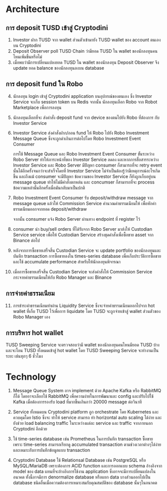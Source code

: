 # Architecture

## การ deposit TUSD เข้าสู่ Cryptodini
1. Investor ฝาก TUSD จาก wallet ส่วนตัวเข้ามายัง TUSD wallet ของ account ตนเองบน Cryptodini
1. Deposit Observer poll TUSD Chain ว่ามียอด TUSD ใน wallet ของนักลงทุนคนไหนเพิ่มขึ้นหรือไม่
1. เมื่อพบว่ามีการเปลี่ยนแปลงยอด TUSD ใน wallet ของนักลงทุน Deposit Observer จึง update ยอด balance ของนักลงทุนลงบน database

## การ deposit fund ใน Robo
4. นักลงทุน login เข้าสู่ Cryptodini application บนอุปกรณ์ของตนเอง ซึ่ง Investor Service จะเก็บ session token บน Redis จากนั้น นักลงทุนเลือก Robo จาก Robot Marketplace เพื่อการลงทุน
1. นักลงทุนเลือกที่จะ ส่งคำสั่ง deposit fund จาก device ของตนไปยัง Robo ที่ต้องการ กับ Investor Service
1. Investor Service ส่งคำสั่งฝาก/ถอน fund ให้ Robo ไปยัง Robo Investment Message Queue ซึ่งจะถูกดำเกินการต่อไปโดย Robo Investment Event Consumer

	การใช้ Message Queue และ Robo Investment Event Consumer ขั้นระหว่าง Robo Server ทำให้ภาระหน้าที่ของ Investor Service ลดลง และหากการสื่อสารระหว่าง Investor Service และ Robo Server มีปัญหา consumer ก็สามารถที่จะ retry event นั้นได้อีกครั้งจนกว่าจะสำเร็จโดยที่ Investor Service ไม่จำเป็นต้องรู้ว่ามีเหตุการณ์อะไรเกิดขึ้น
	และถึงแม้ consumer จะมีปัญหา ข้อความของ Investor Service ก็ยังถูกเก็บอยู่บน message queue ทำให้ไม่มีคำสั่งตกหล่น และ concumser ก็สามารถที่จะ process ข้อความเหล่านั้นอีกครั้งเมื่อมันกลับมาเป็นปกติ
1. Robo Investment Event Consumer รับ deposit/withdraw message จาก message queue แล้วให้ Commission Service คำนวณค่าธรรมเนียมให้ เพื่อหักค่าธรรมเนียมออกจากยอด deposit/withdraw

	จากนั้น consumer แจ้ง Robo Server ผ่านทาง endpoint ที่ register ไว้
1. consumer นำ buy/sell orders ที่ได้รับจาก Robo Server มาส่งให้ Custodian Service service เพื่อให้ Custodian Service สร้างชุดคำสั่งเพื่อซื้อขาย asset จาก Binance ต่อไป
1. หลังจากการซื้อขายเสร็จสิ้น Custodian Service จะ update portfolio ของนักลงทุนและบันทึก transaction การซื้อขายลงใน times-series database เพื่อเก็บประวัติการซื้อขาย และใช้ accumulate performance สำหรับให้นักลงทุนพิจารณา
1. เมื่อการซื้อขายเสร็จสิ้น Custodian Service จะส่งคำสั่งให้ Commission Service กระจายค่าธรรมเนียมให้กับ Robo Manager และ Binance

## การจ่ายค่าธรรมเนียม
11. การชำระค่าธรรมเนียมทำผ่าน Liquidity Service ซึ่งจะจ่ายค่าธรรมเนียมออกไปจาก hot wallet ที่เก็บ TUSD ไว้เพื่อการ liquidate โดย TUSD จะถูกจ่ายเข้าสู่ wallet ส่วนตัวของ Robo Manager เอง

## การบริหาร hot wallet
TUSD Sweeping Service จะตรวจสอบว่ามี wallet ของนักลงทุนคนไหนมียอด TUSD บ้าง และจะโอน TUSD ทั้งหมดเข้าสู่ hot wallet โดย TUSD Sweeping Service จะทำงานเป็นระยะ เช่นทุกๆ 6 ชั่วโมง

# Technology
1. Message Queue System อาจ implement ด้วย Apache Kafka หรือ RabbitMQ ก็ได้ โดยอาจะเลือกใช้ RabbitMQ เพื่อความง่ายในการพัฒนาและ config และปรับไปใช้ Kafka เมื่อต้องการรองรับ load ที่มากขึ้นเกินกว่า 20000 message ต่อวินาที

1. Service ทั้งหมดบน Cryptodini platform ถูก orchestrate โดย Kubernetes และควบคุมโดย Istio ซึ่งจะ ทำให้ service สามารถ ทำ horizontal auto scaling ได้ง่าย และยังช่วย load balancing traffic ในระหว่างแต่ละ service และ traffic จากภายนอก Cryptodini อีกด้วย

1. ใช้ time-series database เช่น Prometheus ในการบันทึก transaction ซื้อขาย เพราะ time-series สามารถเรียกดู accumulated transaction ตามช่วงเวลาต่างๆได้ง่าย และเหมาะกับการบันทึกข้อมูลแบบ transaction

1. Cryptodini Database ใช้ Relationsal Database เช่น PostgreSQL หรือ MySQL/MariaDB เพราะต้องการ ACID function และการออกแบบ schema อ้างอิงจาก model ของ data แทนที่จะอ้างอิงการใช้งาน application ซึ่งอาจจะมีการเปลี่ยนแปลงในอนาคต ทั้งนี้อาจมีการ denormalize database หรือแยก data บางส่วนออกไปเป็น database ชนิดอื่นเมื่อความต้องการเหมาะสมกับคุณสมบัติของ database นั้นๆในอนาคต
